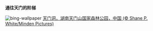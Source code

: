 
**通往天门的阶梯**

![bing-wallpaper](https://www.bing.com/th?id=OHR.HighArchChina_ZH-CN8170154553_1920x1080.jpg)
[天门洞，湖南天门山国家森林公园，中国 (© Shane P. White/Minden Pictures)](https://www.bing.com/search?q=%E6%B9%96%E5%8D%97%E5%A4%A9%E9%97%A8%E5%B1%B1%E5%9B%BD%E5%AE%B6%E6%A3%AE%E6%9E%97%E5%85%AC%E5%9B%AD&amp;form=hpcapt&amp;mkt=zh-cn)
  